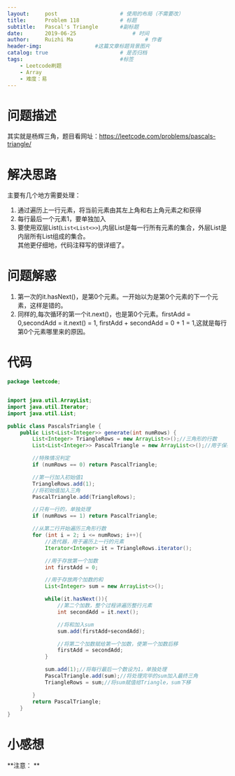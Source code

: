 ```yaml
---
layout:     post   				    # 使用的布局（不需要改）
title:      Problem 118				# 标题 
subtitle:   Pascal's Triangle       #副标题
date:       2019-06-25				    # 时间
author:     Ruizhi Ma 						# 作者
header-img:              	#这篇文章标题背景图片
catalog: true 						# 是否归档
tags:								#标签
    - Leetcode刷题
    - Array
    - 难度：易
---
```

# 问题描述
其实就是杨辉三角，题目看网址：https://leetcode.com/problems/pascals-triangle/

# 解决思路
主要有几个地方需要处理：  
1. 通过遍历上一行元素，将当前元素由其左上角和右上角元素之和获得  
2. 每行最后一个元素1，要单独加入  
3. 要使用双层List(```List<List<>>```),内层List是每一行所有元素的集合，外层List是内层所有List组成的集合。  
其他更仔细地，代码注释写的很详细了。

# 问题解惑
1. 第一次的it.hasNext()，是第0个元素。一开始以为是第0个元素的下一个元素，这样是错的。  
2. 同样的,每次循环的第一个it.next()，也是第0个元素。firstAdd = 0,secondAdd = it.next() = 1, firstAdd + secondAdd = 0 + 1 = 1,这就是每行第0个元素哪里来的原因。

# 代码
```java
package leetcode;


import java.util.ArrayList;
import java.util.Iterator;
import java.util.List;

public class PascalsTriangle {
    public List<List<Integer>> generate(int numRows) {
        List<Integer> TriangleRows = new ArrayList<>();//三角形的行数
        List<List<Integer>> PascalTriangle = new ArrayList<>();//用于保存输出三角

        //特殊情况判定
        if (numRows == 0) return PascalTriangle;

        //第一行加入初始值1
        TriangleRows.add(1);
        //将初始值加入三角
        PascalTriangle.add(TriangleRows);

        //只有一行的，单独处理
        if (numRows == 1) return PascalTriangle;

        //从第二行开始遍历三角形行数
        for (int i = 2; i <= numRows; i++){
            //迭代器，用于遍历上一行的元素
            Iterator<Integer> it = TriangleRows.iterator();

            //用于存放第一个加数
            int firstAdd = 0;

            //用于存放两个加数的和
            List<Integer> sum = new ArrayList<>();

            while(it.hasNext()){
                //第二个加数，整个过程讲遍历整行元素
                int secondAdd = it.next();

                //将和加入sum
                sum.add(firstAdd+secondAdd);

                //将第二个加数赋给第一个加数，使第一个加数后移
                firstAdd = secondAdd;
            }

            sum.add(1);//将每行最后一个数设为1，单独处理
            PascalTriangle.add(sum);//将处理完毕的sum加入最终三角
            TriangleRows = sum;//将sum赋值给Triangle，sum下移

        }
        return PascalTriangle;
    }
}

```

# 小感想
**注意：  **